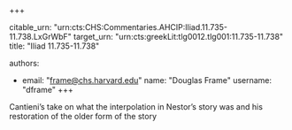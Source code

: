 +++


citable_urn: "urn:cts:CHS:Commentaries.AHCIP:Iliad.11.735-11.738.LxGrWbF"
target_urn: "urn:cts:greekLit:tlg0012.tlg001:11.735-11.738"
title: "Iliad 11.735-11.738"

authors:
- email: "frame@chs.harvard.edu"
  name: "Douglas Frame"
  username: "dframe"
+++

<p>Cantieni’s take on what the interpolation in Nestor’s story was and his restoration of the older form of the story</p>